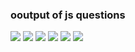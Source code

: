 <h3>ooutput of js questions</h3>
<img src=".js prc-21-06-22/output/Screenshot(12).png">
<img src=".js prc-21-06-22/output/Screenshot(13).png">
<img src=".js prc-21-06-22/output/Screenshot(14).png">
<img src=".js prc-21-06-22/output/Screenshot(15).png">
<img src=".js prc-21-06-22/output/Screenshot(16).png">
<img src=".js prc-21-06-22/output/Screenshot(17).png">